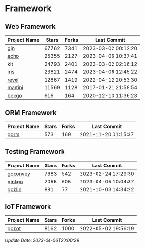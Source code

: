 # Framework

## Web Framework
| Project Name | Stars | Forks | Last Commit |
| ------------ | ----- | ----- | ----------- |
| [gin](https://github.com/gin-gonic/gin) | 67762 | 7341 | 2023-03-02 00:12:20 |
| [echo](https://github.com/labstack/echo) | 25355 | 2127 | 2023-04-06 10:37:41 |
| [kit](https://github.com/go-kit/kit) | 24793 | 2401 | 2023-03-02 02:16:12 |
| [iris](https://github.com/kataras/iris) | 23821 | 2474 | 2023-04-06 12:45:22 |
| [revel](https://github.com/revel/revel) | 12867 | 1419 | 2022-04-12 20:53:30 |
| [martini](https://github.com/go-martini/martini) | 11569 | 1128 | 2017-01-21 21:58:54 |
| [beego](https://github.com/astaxie/beego) | 616 | 164 | 2020-12-13 11:36:23 |

## ORM Framework
| Project Name | Stars | Forks | Last Commit |
| ------------ | ----- | ----- | ----------- |
| [gorm](https://github.com/jinzhu/gorm) | 573 | 169 | 2021-11-20 01:15:37 |

## Testing Framework
| Project Name | Stars | Forks | Last Commit |
| ------------ | ----- | ----- | ----------- |
| [goconvey](https://github.com/smartystreets/goconvey) | 7683 | 542 | 2023-02-24 17:29:30 |
| [ginkgo](https://github.com/onsi/ginkgo) | 7055 | 605 | 2023-04-05 10:04:37 |
| [goblin](https://github.com/franela/goblin) | 881 | 77 | 2021-10-03 14:34:22 |

## IoT Framework
| Project Name | Stars | Forks | Last Commit |
| ------------ | ----- | ----- | ----------- |
| [gobot](https://github.com/hybridgroup/gobot) | 8162 | 1000 | 2022-05-02 19:56:19 |

*Update Date: 2023-04-06T20:00:29*